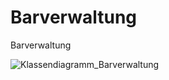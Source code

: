# Barverwaltung
Barverwaltung

![Klassendiagramm_Barverwaltung](https://user-images.githubusercontent.com/93650507/163031052-c7509432-f2ff-40b1-b85f-c741c7c27e96.jpg)
